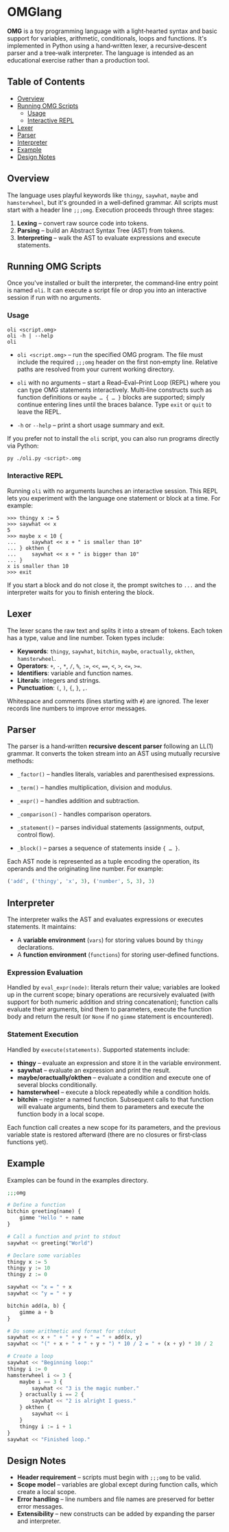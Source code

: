 # OMGlang

**OMG** is a toy programming language with a light‑hearted syntax and basic support for variables, arithmetic, conditionals, loops and functions. It's implemented in Python using a hand‑written lexer, a recursive‑descent parser and a tree‑walk interpreter. The language is intended as an educational exercise rather than a production tool.

## Table of Contents

* [Overview](#overview)
* [Running OMG Scripts](#running-omg-scripts)
  * [Usage](#usage)
  * [Interactive REPL](#interactive-repl)
* [Lexer](#lexer)
* [Parser](#parser)
* [Interpreter](#interpreter)
* [Example](#example)
* [Design Notes](#design-notes)

## Overview

The language uses playful keywords like `thingy`, `saywhat`, `maybe` and `hamsterwheel`, but it's grounded in a well‑defined grammar. All scripts must start with a header line `;;;omg`. Execution proceeds through three stages:

1. **Lexing** – convert raw source code into tokens.
2. **Parsing** – build an Abstract Syntax Tree (AST) from tokens.
3. **Interpreting** – walk the AST to evaluate expressions and execute statements.

## Running OMG Scripts

Once you've installed or built the interpreter, the command‑line entry point is named `oli`. It can execute a script file or drop you into an interactive session if run with no arguments.

### Usage

```
oli <script.omg>
oli -h | --help
oli
```

* `oli <script.omg>` – run the specified OMG program. The file must include the required `;;;omg` header on the first non‑empty line. Relative paths are resolved from your current working directory.

* `oli` with no arguments – start a Read–Eval–Print Loop (REPL) where you can type OMG statements interactively. Multi‑line constructs such as function definitions or `maybe … { … }` blocks are supported; simply continue entering lines until the braces balance. Type `exit` or `quit` to leave the REPL.

* `-h` or `--help` – print a short usage summary and exit.

If you prefer not to install the `oli` script, you can also run programs directly via Python:

```sh
py ./oli.py <script>.omg
```

### Interactive REPL

Running `oli` with no arguments launches an interactive session. This REPL lets you experiment with the language one statement or block at a time. For example:

```plaintext
>>> thingy x := 5
>>> saywhat << x
5
>>> maybe x < 10 {
...     saywhat << x + " is smaller than 10"
... } okthen {
...     saywhat << x + " is bigger than 10"
... }
x is smaller than 10
>>> exit
```

If you start a block and do not close it, the prompt switches to `...` and the interpreter waits for you to finish entering the block.

## Lexer

The lexer scans the raw text and splits it into a stream of tokens. Each token has a type, value and line number. Token types include:

* **Keywords**: `thingy`, `saywhat`, `bitchin`, `maybe`, `oractually`, `okthen`, `hamsterwheel`.
* **Operators**: `+`, `-`, `*`, `/`, `%`, `:=`, `<<`, `==`, `<`, `>`, `<=`, `>=`.
* **Identifiers**: variable and function names.
* **Literals**: integers and strings.
* **Punctuation**: `(`, `)`, `{`, `}`, `,`.

Whitespace and comments (lines starting with `#`) are ignored. The lexer records line numbers to improve error messages.

## Parser

The parser is a hand‑written **recursive descent parser** following an LL(1) grammar. It converts the token stream into an AST using mutually recursive methods:

* `_factor()` – handles literals, variables and parenthesised expressions.

* `_term()` – handles multiplication, division and modulus.

* `_expr()` – handles addition and subtraction.

* `_comparison()` - handles comparison operators.

* `_statement()` – parses individual statements (assignments, output, control flow).

* `_block()` – parses a sequence of statements inside `{ … }`.

Each AST node is represented as a tuple encoding the operation, its operands and the originating line number. For example:

```python
('add', ('thingy', 'x', 3), ('number', 5, 3), 3)
```

## Interpreter

The interpreter walks the AST and evaluates expressions or executes statements. It maintains:

* A **variable environment** (`vars`) for storing values bound by `thingy` declarations.
* A **function environment** (`functions`) for storing user‑defined functions.

### Expression Evaluation

Handled by `eval_expr(node)`: literals return their value; variables are looked up in the current scope; binary operations are recursively evaluated (with support for both numeric addition and string concatenation); function calls evaluate their arguments, bind them to parameters, execute the function body and return the result (or `None` if no `gimme` statement is encountered).

### Statement Execution

Handled by `execute(statements)`. Supported statements include:

* **thingy** – evaluate an expression and store it in the variable environment.
* **saywhat** – evaluate an expression and print the result.
* **maybe/oractually/okthen** – evaluate a condition and execute one of several blocks conditionally.
* **hamsterwheel** – execute a block repeatedly while a condition holds.
* **bitchin** – register a named function. Subsequent calls to that function will evaluate arguments, bind them to parameters and execute the function body in a local scope.

Each function call creates a new scope for its parameters, and the previous variable state is restored afterward (there are no closures or first‑class functions yet).

## Example

Examples can be found in the examples directory.

```php
;;;omg

# Define a function
bitchin greeting(name) {
    gimme "Hello " + name
}

# Call a function and print to stdout
saywhat << greeting("World")

# Declare some variables
thingy x := 5
thingy y := 10
thingy z := 0

saywhat << "x = " + x
saywhat << "y = " + y

bitchin add(a, b) {
    gimme a + b
}

# Do some arithmetic and format for stdout
saywhat << x + " + " + y + " = " + add(x, y)
saywhat << "(" + x + " + " + y + ") * 10 / 2 = " + (x + y) * 10 / 2

# Create a loop
saywhat << "Beginning loop:"
thingy i := 0
hamsterwheel i <= 3 {
    maybe i == 3 {
        saywhat << "3 is the magic number."
    } oractually i == 2 {
        saywhat << "2 is alright I guess."
    } okthen {
        saywhat << i
    }
    thingy i := i + 1
}
saywhat << "Finished loop."
```

## Design Notes

* **Header requirement** – scripts must begin with `;;;omg` to be valid.
* **Scope model** – variables are global except during function calls, which create a local scope.
* **Error handling** – line numbers and file names are preserved for better error messages.
* **Extensibility** – new constructs can be added by expanding the parser and interpreter.
